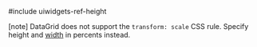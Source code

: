 #include uiwidgets-ref-height

[note] DataGrid does not support the `transform: scale` CSS rule. Specify height and [width](/Documentation/ApiReference/UI_Components/dxDataGrid/Configuration/#width) in percents instead.